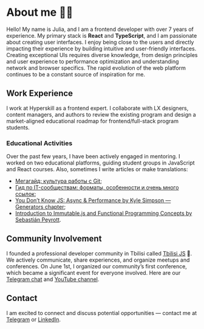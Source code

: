 # About me 👩‍💻

Hello! My name is Julia, and I am a frontend developer with over 7 years of experience. My primary stack is **React** and **TypeScript**, and I am passionate about creating user interfaces. I enjoy being close to the users and directly impacting their experience by building intuitive and user-friendly interfaces. Creating exceptional UIs requires diverse knowledge, from design principles and user experience to performance optimization and understanding network and browser specifics. The rapid evolution of the web platform continues to be a constant source of inspiration for me.

## Work Experience

I work at Hyperskill as a frontend expert. I collaborate with LX designers, content managers, and authors to review the existing program and design a market-aligned educational roadmap for frontend/full-stack program students.

### Educational Activities
Over the past few years, I have been actively engaged in mentoring. I worked on two educational platforms, guiding student groups in JavaScript and React courses. 
Also, sometimes I write articles or make translations:
- [Мегагайд: культура работы с Git](https://habr.com/ru/companies/yandex_praktikum/articles/812139/);
- [Гид по IT-сообществам: форматы, особенности и очень много ссылок](https://habr.com/ru/companies/yandex_praktikum/articles/874834/);
- [You Don’t Know JS: Async & Performance by Kyle Simpson — Generators chapter](https://github.com/devSchacht/You-Dont-Know-JS/blob/master/async%20%26%20performance/ch4.md);
- [Introduction to Immutable.js and Functional Programming Concepts by Sebastián Peyrott](https://medium.com/devschacht/sebasti%C3%A1n-peyrott-introduction-to-immutablejs-and-functional-programming-concepts-b3a6555af0ee).

## Community Involvement
I founded a professional developer community in Tbilisi called [Tbilisi JS](https://t.me/tbilisi_js) 🤟. We actively communicate, share experiences, and organize meetups and conferences. On June 1st, I organized our community’s first conference, which became a significant event for everyone involved. Here are our [Telegram chat](https://t.me/tbilisi_js_chat) and [YouTube channel](https://www.youtube.com/@TbilisiJS).

## Contact
I am excited to connect and discuss potential opportunities — contact me at [Telegram](https://t.me/JulieVolkova) or [LinkedIn](https://www.linkedin.com/in/julie-volkova/).



